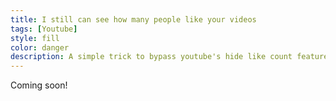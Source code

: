 ```yaml
---
title: I still can see how many people like your videos
tags: [Youtube]
style: fill
color: danger
description: A simple trick to bypass youtube's hide like count feature
---
```


Coming soon!